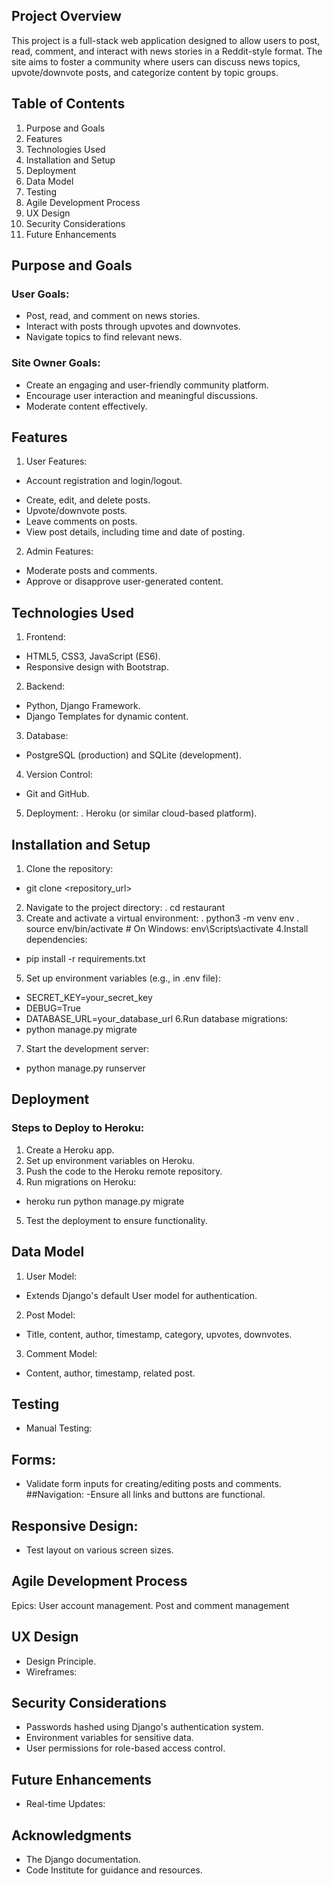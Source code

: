 ## Project Overview
This project is a full-stack web application designed to allow users to post, read, comment, and interact with news stories in a Reddit-style format. The site aims to foster a community where users can discuss news topics, upvote/downvote posts, and categorize content by topic groups.

## Table of Contents
1. Purpose and Goals
2. Features
3. Technologies Used
4. Installation and Setup
5. Deployment
6. Data Model
7. Testing
8. Agile Development Process
9. UX Design
10. Security Considerations
11. Future Enhancements
## Purpose and Goals
### User Goals:
- Post, read, and comment on news stories.
- Interact with posts through upvotes and downvotes.
- Navigate topics to find relevant news.
### Site Owner Goals:
- Create an engaging and user-friendly community platform.
- Encourage user interaction and meaningful discussions.
- Moderate content effectively.
## Features
1. User Features:

- Account registration and login/logout.
+ Create, edit, and delete posts.
+ Upvote/downvote posts.
+ Leave comments on posts.
+ View post details, including time and date of posting.
2. Admin Features:

+ Moderate posts and comments.
+ Approve or disapprove user-generated content.
## Technologies Used
1. Frontend:
- HTML5, CSS3, JavaScript (ES6).
- Responsive design with Bootstrap.
2. Backend:
- Python, Django Framework.
- Django Templates for dynamic content.
3. Database:
- PostgreSQL (production) and SQLite (development).
4. Version Control:
- Git and GitHub.
5. Deployment:
. Heroku (or similar cloud-based platform).
## Installation and Setup
1. Clone the repository:
-  git clone <repository_url>
2. Navigate to the project directory:
 . cd restaurant
3. Create and activate a virtual environment:
. python3 -m venv env
. source env/bin/activate  # On Windows: env\Scripts\activate
4.Install dependencies:
- pip install -r requirements.txt
5. Set up environment variables (e.g., in .env file):
- SECRET_KEY=your_secret_key
- DEBUG=True
- DATABASE_URL=your_database_url
6.Run database migrations:
- python manage.py migrate
7. Start the development server:
- python manage.py runserver
## Deployment
### Steps to Deploy to Heroku:
1. Create a Heroku app.
2. Set up environment variables on Heroku.
3. Push the code to the Heroku remote repository.
4. Run migrations on Heroku:
- heroku run python manage.py migrate
5. Test the deployment to ensure functionality.
## Data Model
1. User Model:
- Extends Django's default User model for authentication.
2. Post Model:
- Title, content, author, timestamp, category, upvotes, downvotes.
3. Comment Model:
- Content, author, timestamp, related post.

## Testing
- Manual Testing:
## Forms:
- Validate form inputs for creating/editing posts and comments.
##Navigation:
-Ensure all links and buttons are functional.
## Responsive Design:
- Test layout on various screen sizes.

## Agile Development Process
Epics:
User account management.
Post and comment management
## UX Design
- Design Principle.
- Wireframes:


## Security Considerations
- Passwords hashed using Django's authentication system.
- Environment variables for sensitive data.
- User permissions for role-based access control.
## Future Enhancements
- Real-time Updates:

## Acknowledgments
- The Django documentation.
- Code Institute for guidance and resources.
